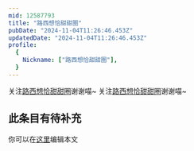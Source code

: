 ```yaml
---
mid: 12587793
title: "路西想恰甜甜圈"
pubDate: "2024-11-04T11:26:46.453Z"
updatedDate: "2024-11-04T11:26:46.453Z"
profile:
  {
    Nickname: ["路西想恰甜甜圈"],
  }
---
```


关注[路西想恰甜甜圈](https://space.bilibili.com/12587793)谢谢喵~ 关注[路西想恰甜甜圈](https://space.bilibili.com/12587793)谢谢喵~

## 此条目有待补充
你可以在[这里](https://github.com/Yuhanawa/VTuber.ICU/edit/master/src/content/v/路西想恰甜甜圈/index.md)编辑本文
